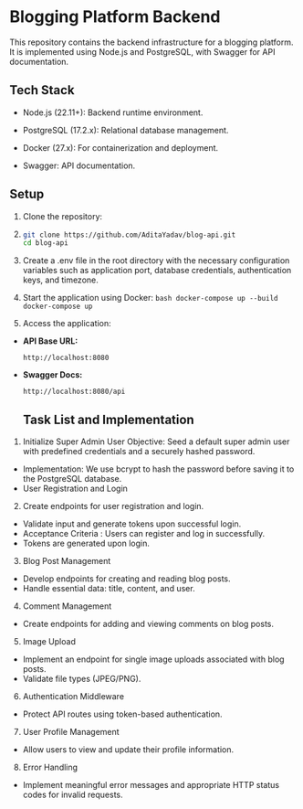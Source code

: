 # Blogging Platform Backend

This repository contains the backend infrastructure for a blogging platform. It is implemented using Node.js and PostgreSQL, with Swagger for API documentation.

## Tech Stack

- Node.js (22.11+): Backend runtime environment.

- PostgreSQL (17.2.x): Relational database management.

- Docker (27.x): For containerization and deployment.

- Swagger: API documentation.

## Setup
1. Clone the repository:
2. ```bash
   git clone https://github.com/AditaYadav/blog-api.git
   cd blog-api
   ```
3. Create a .env file in the root directory with the necessary configuration variables such as application port, database credentials, authentication keys, and timezone.
4. Start the application using Docker: ```bash
docker-compose up --build```
 ```docker-compose up```

6. Access the application:

- **API Base URL:**  
  ```plaintext
  http://localhost:8080
  ```

- **Swagger Docs:**  
  ```plaintext
  http://localhost:8080/api
  ```

  ## Task List and Implementation
1. Initialize Super Admin User
Objective: Seed a default super admin user with predefined credentials and a securely hashed password.
- Implementation: We use bcrypt to hash the password before saving it to the PostgreSQL database.
- User Registration and Login

2. Create endpoints for user registration and login.
- Validate input and generate tokens upon successful login.
- Acceptance Criteria : Users can register and log in successfully.
- Tokens are generated upon login.

3. Blog Post Management
- Develop endpoints for creating and reading blog posts.
- Handle essential data: title, content, and user.

4. Comment Management
- Create endpoints for adding and viewing comments on blog posts.

5. Image Upload
- Implement an endpoint for single image uploads associated with blog posts.
- Validate file types (JPEG/PNG).

6. Authentication Middleware
- Protect API routes using token-based authentication.

7. User Profile Management
- Allow users to view and update their profile information.

8. Error Handling
- Implement meaningful error messages and appropriate HTTP status codes for invalid requests.







